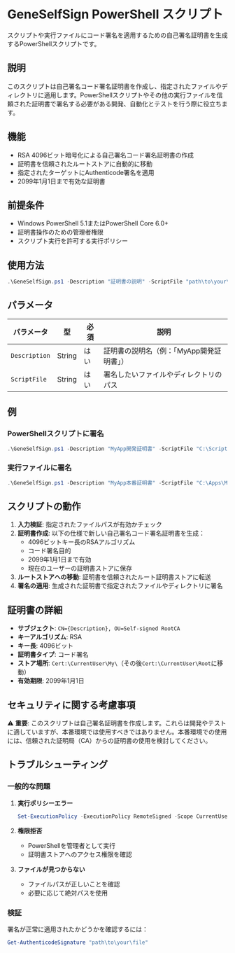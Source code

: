 # GeneSelfSign PowerShell スクリプト

スクリプトや実行ファイルにコード署名を適用するための自己署名証明書を生成するPowerShellスクリプトです。

## 説明

このスクリプトは自己署名コード署名証明書を作成し、指定されたファイルやディレクトリに適用します。PowerShellスクリプトやその他の実行ファイルを信頼された証明書で署名する必要がある開発、自動化とテストを行う際に役立ちます。

## 機能

- RSA 4096ビット暗号化による自己署名コード署名証明書の作成
- 証明書を信頼されたルートストアに自動的に移動
- 指定されたターゲットにAuthenticode署名を適用
- 2099年1月1日まで有効な証明書

## 前提条件

- Windows PowerShell 5.1またはPowerShell Core 6.0+
- 証明書操作のための管理者権限
- スクリプト実行を許可する実行ポリシー

## 使用方法

```powershell
.\GeneSelfSign.ps1 -Description "証明書の説明" -ScriptFile "path\to\your\script.ps1"
```

## パラメータ

| パラメータ | 型 | 必須 | 説明 |
|-----------|------|----------|-------------|
| `Description` | String | はい | 証明書の説明名（例：「MyApp開発証明書」） |
| `ScriptFile` | String | はい | 署名したいファイルやディレクトリのパス |

## 例

### PowerShellスクリプトに署名
```powershell
.\GeneSelfSign.ps1 -Description "MyApp開発証明書" -ScriptFile "C:\Scripts\MyScript.ps1"
```

### 実行ファイルに署名
```powershell
.\GeneSelfSign.ps1 -Description "MyApp本番証明書" -ScriptFile "C:\Apps\MyApp.exe"
```

## スクリプトの動作

1. **入力検証**: 指定されたファイルパスが有効かチェック
2. **証明書作成**: 以下の仕様で新しい自己署名コード署名証明書を生成：
   - 4096ビットキー長のRSAアルゴリズム
   - コード署名目的
   - 2099年1月1日まで有効
   - 現在のユーザーの証明書ストアに保存
3. **ルートストアへの移動**: 証明書を信頼されたルート証明書ストアに転送
4. **署名の適用**: 生成された証明書で指定されたファイルやディレクトリに署名

## 証明書の詳細

- **サブジェクト**: `CN={Description}, OU=Self-signed RootCA`
- **キーアルゴリズム**: RSA
- **キー長**: 4096ビット
- **証明書タイプ**: コード署名
- **ストア場所**: `Cert:\CurrentUser\My\`（その後`Cert:\CurrentUser\Root`に移動）
- **有効期限**: 2099年1月1日

## セキュリティに関する考慮事項

⚠️ **重要**: このスクリプトは自己署名証明書を作成します。これらは開発やテストに適していますが、本番環境では使用すべきではありません。本番環境での使用には、信頼された証明局（CA）からの証明書の使用を検討してください。

## トラブルシューティング

### 一般的な問題

1. **実行ポリシーエラー**
   ```powershell
   Set-ExecutionPolicy -ExecutionPolicy RemoteSigned -Scope CurrentUser
   ```

2. **権限拒否**
   - PowerShellを管理者として実行
   - 証明書ストアへのアクセス権限を確認

3. **ファイルが見つからない**
   - ファイルパスが正しいことを確認
   - 必要に応じて絶対パスを使用

### 検証

署名が正常に適用されたかどうかを確認するには：
```powershell
Get-AuthenticodeSignature "path\to\your\file"
```

